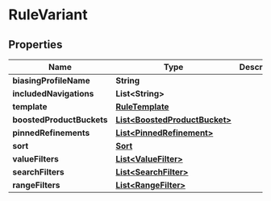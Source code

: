 

# RuleVariant


## Properties

| Name | Type | Description | Notes |
|------------ | ------------- | ------------- | -------------|
|**biasingProfileName** | **String** |  |  |
|**includedNavigations** | **List&lt;String&gt;** |  |  |
|**template** | [**RuleTemplate**](RuleTemplate.md) |  |  |
|**boostedProductBuckets** | [**List&lt;BoostedProductBucket&gt;**](BoostedProductBucket.md) |  |  |
|**pinnedRefinements** | [**List&lt;PinnedRefinement&gt;**](PinnedRefinement.md) |  |  |
|**sort** | [**Sort**](Sort.md) |  |  |
|**valueFilters** | [**List&lt;ValueFilter&gt;**](ValueFilter.md) |  |  |
|**searchFilters** | [**List&lt;SearchFilter&gt;**](SearchFilter.md) |  |  |
|**rangeFilters** | [**List&lt;RangeFilter&gt;**](RangeFilter.md) |  |  |



